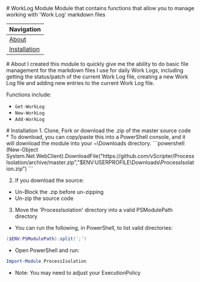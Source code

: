 <a name="Title">
# WorkLog Module
Module that contains functions that allow you to manage working with 'Work Log' markdown files

|Navigation|
|-----------------|
|[About](#About)|
|[Installation](#Installation)|

<a name="About">
# About
I created this module to quickly give me the ability to do basic file management for the markdown files I use for daily Work Logs, including getting the status/patch of the current Work Log file, creating a new Work Log file and adding new entries to the current Work Log file.

Functions include:
* ``Get-WorkLog``
* ``New-WorkLog``
* ``Add-WorkLog``

<a name="Installation"> 
# Installation
1. Clone, Fork or download the .zip of the master source code
  * To download, you can copy/paste this into a PowerShell console, and it will download the module into your ~\Downloads directory.
  ```powershell
(New-Object System.Net.WebClient).DownloadFile("https://github.com/vScripter/ProcessIsolation/archive/master.zip","$ENV:USERPROFILE\Downloads\ProcessIsolation.zip")
```

2. If you download the source:
  * Un-Block the .zip before un-zipping
  * Un-zip the source code

3. Move the 'ProcessIsolation' directory into a valid PSModulePath directory
  * You can run the following, in PowerShell, to list valid directories:
  ```powershell
  ($ENV:PSModulePath).split(';')
  ```
  * Open PowerShell and run:
  ```powershell
  Import-Module ProcessIsolation
  ```
  * Note: You may need to adjust your ExecutionPolicy
